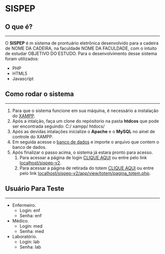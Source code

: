 # SISPEP

## O que é?
---

O **SISPEP** é m sistema de prontuário eletrônica desenvolvido para a cadeira de NOME DA CADEIRA, na faculdade NOME DA FACULDADE, com o intuito de estudar OBJETIVO DO ESTUDO.
Para o desenvolvimento desse sistema foram utilizados:

- PHP
- HTML5
- Javascript

## Como rodar o sistema
---

1. Para que o sistema funcione em sua máquina, é necessário a instalação do [XAMPP](https://www.apachefriends.org/pt_br/index.html).
1. Após a intalção, faça um clone do repósitorio na pasta **htdcos** que pode ser encontrada seguindo: 
	C:/
		xampp/
			htdocs/
1. Após as devidas intalações inicialize o **Apache** e o **MySQL** no ainel de controle do XAMPP.
1. Em seguida acesse o [banco de dados](localhost/phpmyadmin) e importe o arquivo que contem o banco de dados.
1. Após finalizar o passo acima, o sistema já estara pronto para acesso. 
	1. Para acessar a página de login [CLIQUE AQUI](localhost/sispep-v2) ou entre pelo link [localhost/sispep-v2](localhost/sispep-v2).
	1. Para acessar a página de retirada do totem [CLIQUE AQUI](localhost/sispep-v2/app/view/totem/pagina_totem.php) ou entre pelo link [localhost/sispep-v2/app/view/totem/pagina_totem.php](localhost/sispep-v2/app/view/totem/pagina_totem.php).

## Usuário Para Teste
---

- Enfermeiro.
	- Login: enf
	- Senha: enf
- Médico.
	- Login: med
	- Senha: med
- Laboratório.
	- Login: lab
	- Senha: lab